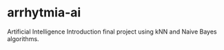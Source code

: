 # arrhytmia-ai
Artificial Intelligence Introduction final project using kNN and Naive Bayes algorithms.
